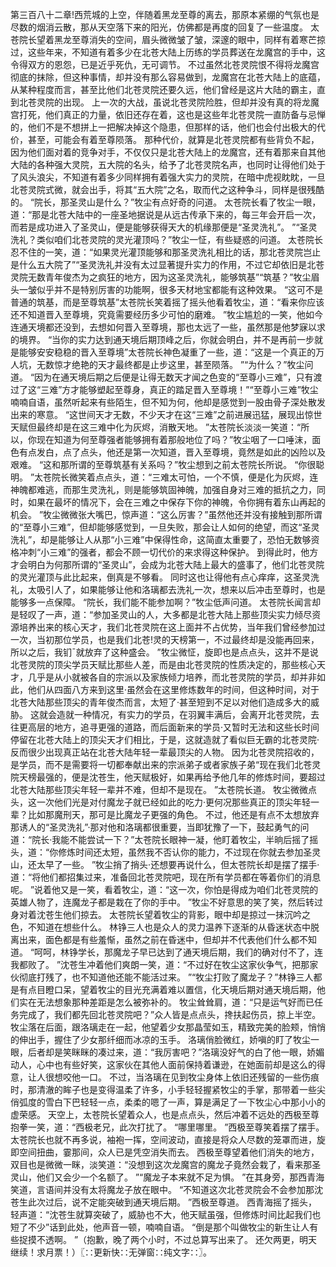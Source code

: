 第三百八十二章!西荒城的上空，伴随着黑龙至尊的离去，那原本紧绷的气氛也是尽数的烟消云散，那从天空落下来的阳光，仿佛都是再度的回复了一些温度。
太苍院长望着黑龙至尊消失的空间，眉头微微皱了皱，深邃的眼中，同样有着寒芒掠过，这些年来，不知道有着多少在北苍大陆上历练的学员葬送在龙魔宫的手中，这令得双方的恩怨，已是近乎死仇，无可调节。
不过虽然北苍灵院恨不得将龙魔宫彻底的抹除，但这种事情，却并没有那么容易做到，龙魔宫在北苍大陆上的底蕴，从某种程度而言，甚至比他们北苍灵院还要久远，他们曾经是这片大陆的霸主，直到北苍灵院的出现。
上一次的大战，虽说北苍灵院险胜，但却并没有真的将龙魔宫打死，他们真正的力量，依旧还存在着，这也是这些年北苍灵院一直防备与忌惮的，他们不是不想拼上一把解决掉这个隐患，但那样的话，他们也会付出极大的代价，甚至，可能会有着至尊陨落。
那种代价，就算是北苍灵院都有些背负不起，因为他们面对着的竞争对手，不仅仅只是北苍大陆上的龙魔宫，还有着那来自其他大陆的各种强大灵院，五大院的名头，给予了北苍灵院名声，也同时让得他们处于了风头浪尖，不知道有着多少同样拥有着强大实力的灵院，在暗中虎视眈眈，一旦北苍灵院式微，就会出手，将其“五大院”之名，取而代之这种争斗，同样是很残酷的。
“院长，那圣灵山是什么？”牧尘有点好奇的问道。
太苍院长看了牧尘一眼，道：“那是北苍大陆中的一座圣地据说是从远古传承下来的，每三年会开启一次，而若是成功进入了圣灵山，便是能够获得天大的机缘那便是“圣灵洗礼”。
”“圣灵洗礼？类似咱们北苍灵院的灵光灌顶吗？”牧尘一怔，有些疑惑的问道。
太苍院长忍不住的一笑，道：“如果灵光灌顶能够和那圣灵洗礼相比的话，那北苍灵院岂止是什么五大院了”“圣灵洗礼并没有太过显著提升实力的作用，不过它却依旧是北苍灵院无数青年俊杰为之疯狂的地方，因为这圣灵洗礼，能够筑基”“筑基？”牧尘眉头一皱似乎并不是特别厉害的功能啊，很多天材地宝都能有这种效果。
“这可不是普通的筑基，而是至尊筑基”太苍院长笑着摇了摇头他看着牧尘，道：“看来你应该还不知道晋入至尊境，究竟需要经历多少可怕的磨难。
”牧尘尴尬的一笑，他如今连通天境都还没到，去想如何晋入至尊境，那也太远了一些，虽然那是他梦寐以求的境界。
“当你的实力达到通天境后期顶峰之后，你就会明白，并不是再前一步就是能够安安稳稳的晋入至尊境”太苍院长神色凝重了一些，道：“这是一个真正的万人坑，无数惊才绝艳的天才最终都是止步这里，甚至陨落。
”“为什么？”牧尘问道。
“因为在通天境后期之后便是让得无数天才闻之色变的“至尊小三难”，只有渡过了这“三难”方才能够塑起至尊身，真正的踏足晋入至尊境！”“至尊小三难”牧尘喃喃自语，虽然听起来有些陌生，但不知为何，他却是感觉到一股由骨子深处散发出来的寒意。
“这世间天才无数，不少天才在这“三难”之前进展迅猛，展现出惊世天赋但最终却是在这三难中化为灰烬，消散天地。
”太苍院长淡淡一笑道：“所以，你现在知道为何至尊强者能够拥有着那般地位了吗？”牧尘咽了一口唾沫，面色有点发白，点了点头，他还是第一次知道，晋入至尊境，竟然是如此的凶险以及艰难。
“这和那所谓的至尊筑基有关系吗？”牧尘想到之前太苍院长所说。
“你很聪明。
”太苍院长微笑着点点头，道：“三难太可怕，一个不慎，便是化为灰烬，连神魄都难逃，而那生灵洗礼，则是能够筑固神魄，加强自身对三难的抵抗之力，同时，如果在最坏的情况下，会在三难之中保存下你的神魄，令你拥有着东山再起的机会。
”牧尘微微张大嘴巴，惊声道：“这么厉害？”虽然他还并没有接触到那所谓的“至尊小三难”，但却能够感觉到，一旦失败，那会让人如何的绝望，而这“圣灵洗礼”，却是能够让人从那“小三难”中保得性命，这简直太重要了，恐怕无数够资格冲刺“小三难”的强者，都会不顾一切代价的来求得这种保护。
到得此时，他方才会明白为何那所谓的“圣灵山”，会成为北苍大陆上最大的盛事了，他们北苍灵院的灵光灌顶与此比起来，倒真是不够看。
同时这也让得他有点心痒痒，这圣灵洗礼，太吸引人了，如果能够让他和洛璃都去洗礼一次，想来以后冲击至尊时，也是能够多一点保障。
“院长，我们能不能参加啊？”牧尘低声问道。
太苍院长闻言却是轻叹了一声，道：“参加圣灵山的人，大多都是北苍大陆上那些顶尖实力倾尽资源培养出来的核心天才，我们北苍灵院在这上面并不占优势，当年我们曾经参加过一次，当初那位学员，也是我们北苍!灵的天榜第一，不过最终却是没能再回来，所以之后，我钔ˉ就放弃了这种盛会。
”牧尘微怔，旋即也是点点头，这并不是说北苍灵院的顶尖学员天赋比那些人差，而是由北苍灵院的性质决定的，那些核心天才，几乎是从小就被各自的宗派以及家族倾力培养，而北苍灵院的学员，却并非如此，他们从四面八方来到这里·虽然会在这里修炼数年的时间，但这种时间，对于北苍大陆那些顶尖的青年俊杰而言，太短了·甚至短到不足以对他们造成多大的威胁。
这就会造就一种情况，有实力的学员，在羽翼丰满后，会离开北苍灵院，去往更高层的地方，追寻更强的道路，而后面新来的学员·又暂时无法和这些长时间停留在北苍大陆上的顶尖天才们相比，于是，这就造就了看似巨无霸的北苍灵院·反而很少出现真正站在北苍大陆年轻一辈最顶尖的人物。
因为北苍灵院招收的，是学员，而不是需要将一切都奉献出来的宗派弟子或者家族子弟“现在我们北苍灵院天榜最强的，便是沈苍生，他天赋极好，如果再给予他几年的修炼时间，要超过北苍大陆那些顶尖年轻一辈并不难，但却不是现在。
”太苍院长道。
牧尘微微点头，这一次他们光是对付魔龙子就已经如此的吃力·更何况那些真正的顶尖年轻一辈？比如那魔刑天，那可是比魔龙子更强的角色。
不过，他还是有点不太想放弃那诱人的“圣灵洗礼”·那对他和洛璃都很重要，当即犹豫了一下，鼓起勇气的问道：“院长·我能不能尝试一下？”太苍院长眼神一凝，他盯着牧尘，半晌后摇了摇头，道：“你修炼时间还太短，虽然我不否认你的能力，不过现在你就去参加圣灵山，还太早了一些。
”牧尘捎了捎头·还想要再说什么，但太苍院长却是摆了摆手·道：“将他们都招集过来，准备回北苍灵院吧，现在所有学员都在等着你们的消息呢。
”说着他又是一笑，看着牧尘，道：“这一次，你怕是得成为咱们北苍灵院的英雄人物了，连魔龙子都是栽在了你的手中。
”牧尘不好意思的笑了笑，然后转过身对着沈苍生他们掠去。
太苍院长望着牧尘的背影，眼中却是掠过一抹沉吟之色，不知道在想些什么。
林铮三人也是众人的灵力温养下逐渐的从昏迷状态中脱离出来，面色都是有些羞惭，虽然之前在昏迷中，但却并不代表他们什么都不知道。
“呵呵，林铮学长，那魔龙子早已达到了通天境后期，我们的确对付不了，连我都败了。
”沈苍生冲着他们爽朗一笑，道：“不过好在牧尘这家伙争气，把那家伙彻底打残了，也不知道他还能不能活过来。
”“牧尘打败了魔龙子？”林铮三人都是有点目瞪口呆，望着牧尘的目光充满着难以置信，化天境后期对通天境后期，他们实在无法想象那种差距是怎么被弥补的。
牧尘耸耸肩，道：“只是运气好而已任务完成了，我们都先回北苍灵院吧？”众人皆是点点头，搀扶起伤员，掠上半空。
牧尘落在后面，跟洛璃走在一起，他望着少女那晶莹如玉，精致完美的脸颊，悄悄的伸出手，握住了少女那纤细而冰凉的玉手。
洛璃俏脸微红，娇嗔的盯了牧尘一眼，后者却是笑眯眯的凑过来，道：“我厉害吧？”洛璃没好气的白了他一眼，娇媚动人，心中也有些好笑，这家伙在其他人面前保持着谦逊，在她面前却是这么的得意，让人很想咬他一口。
不过，当洛璃在见到牧尘身体上依旧还残留的一些伤痕时，那清澈的眸子也是变得温柔了许多，小手轻轻握紧牧尘的手掌，那带着一些尖俏弧度的雪白下巴轻轻一点，柔柔的嗯了一声，算是满足了一下牧尘心中那小小的虚荣感。
天空上，太苍院长望着众人，也是点点头，然后冲着不远处的西极至尊抱拳一笑，道：“西极老兄，此次打扰了。
“哪里哪里。
”西极至尊笑着摆了摆手。
太苍院长也就不再多说，袖袍一挥，空间波动，直接是将众人尽数的笼罩而进，旋即空间扭曲，霎那间，众人已是凭空消失而去。
西极至尊望着他们消失的地方，双目也是微微一眯，淡笑道：“没想到这次龙魔宫的魔龙子竟然会栽了，看来那圣灵山，他们又会少一个名额了。
”“魔龙子本来就不足为惧。
”在其身旁，那西青海笑道，言语间并没有太将魔龙子放在眼中。
“不知道这次北苍灵院会不会参加那沈苍生此次过后，说不定能突破到通天境后期。
”西极至尊道。
西青海摇了摇头，轻声道：“沈苍生就算突破了，威胁也不大，他天赋虽强，但修炼时间比起我们也短了不少”话到此处，他声音一顿，喃喃自语。
“倒是那个叫做牧尘的新生让人有些捉摸不透啊。
”（抱歉，晚了两个小时，不过总算写出来了。
还欠两更，明天继续！求月票！）〖∷更新快∷无弹窗∷纯文字∷〗。
